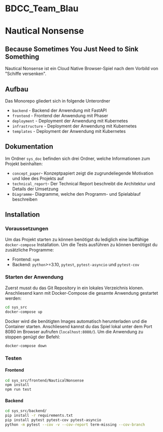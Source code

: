 # BDCC_Team_Blau
# Nautical Nonsense
## Because Sometimes You Just Need to Sink Something

Nautical Nonsense ist ein Cloud Native Browser-Spiel nach dem Vorbild von "Schiffe versenken".

## Aufbau

Das Monorepo gliedert sich in folgende Unterordner
- `backend` - Backend der Anwendung mit FastAPI
- `frontend` - Frontend der Anwendung mit Phaser
- `deployment` - Deployment der Anwendung mit Kubernetes
- `infrastructure` - Deployment der Anwendung mit Kubernetes
- `templates` - Deployment der Anwendung mit Kubernetes

## Dokumentation
Im Ordner `sys_doc` befinden sich drei Ordner, welche Informationen zum Projekt beinhalten:
- `concept_paper`- Konzeptpapiert zeigt die zugrundeliegende Motivation und Idee des Projekts auf
- `technical_report`- Der Technical Report beschreibt die Architektur und Details der Umsetzung
- `Diagramme`- Diagramme, welche den Programm- und Spielablauf beschreiben

## Installation
### Voraussetzungen
Um das Projekt starten zu können benötigst du lediglich eine lauffähige `docker-compose` Installation. Um die Tests ausführen zu können benötigst du zusätzliche Programme:
- Frontend: `npm`
- Backend: `python`>=3.10, `pytest`, `pytest-asyncio` und `pytest-cov`

### Starten der Anwendung
Zuerst musst du das Git Repository in ein lokales Verzeichnis klonen. Anschliesend kann mit Docker-Compose die gesamte Anwendung gestartet werden:
```bash
cd sys_src
docker-compose up
```
Docker wird die benötigten Images automatisch herunterladen und die Container starten. Anschliesend kannst du das Spiel lokal unter dem Port 8080 im Browser aufrufen (`localhost:8080/`).
Um die Anwendung zu stoppen genügt der Befehl:
```bash
docker-compose down
```

### Testen
#### Frontend

```bash
cd sys_src/frontend/NauticalNonsense
npm install
npm run test
```
#### Backend
```bash
cd sys_src/backend/
pip install -r requirements.txt
pip install pytest pytest-cov pytest-asyncio
python -m pytest --cov -v --cov-report term-missing --cov-branch
``` 